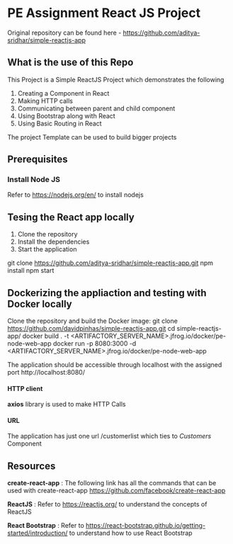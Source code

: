 # PE Assignment React JS Project
Original repository can be found here - https://github.com/aditya-sridhar/simple-reactjs-app
## What is the use of this Repo
This Project is a Simple ReactJS Project which demonstrates the following
1. Creating a Component in React
2. Making HTTP calls
3. Communicating between parent and child component
4. Using Bootstrap along with React
5. Using Basic Routing in React

The project Template can be used to build bigger projects

## Prerequisites

### Install Node JS
Refer to https://nodejs.org/en/ to install nodejs

## Tesing the React app locally
1. Clone the repository
2. Install the dependencies
3. Start the application

git clone https://github.com/aditya-sridhar/simple-reactjs-app.git
npm install
npm start

## Dockerizing the appliaction and testing with Docker locally
Clone the repository and build the Docker image:
git clone https://github.com/davidpinhas/simple-reactjs-app.git
cd simple-reactjs-app/
docker build . -t <ARTIFACTORY_SERVER_NAME>.jfrog.io/docker/pe-node-web-app
docker run -p 8080:3000 -d <ARTIFACTORY_SERVER_NAME>.jfrog.io/docker/pe-node-web-app

The application should be accessible through localhost with the assigned port http://localhost:8080/

#### HTTP client

**axios** library is used to make HTTP Calls

#### URL

The application has just one url /customerlist which ties to *Customers* Component

## Resources

**create-react-app** : The following link has all the commands that can be used with create-react-app
https://github.com/facebook/create-react-app

**ReactJS** : Refer to https://reactjs.org/ to understand the concepts of ReactJS

**React Bootstrap** : Refer to https://react-bootstrap.github.io/getting-started/introduction/ to understand how to use React Bootstrap
